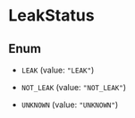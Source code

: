 

# LeakStatus

## Enum


* `LEAK` (value: `"LEAK"`)

* `NOT_LEAK` (value: `"NOT_LEAK"`)

* `UNKNOWN` (value: `"UNKNOWN"`)




